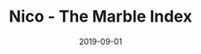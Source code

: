 ---
layout: post
title: "Nico - The Marble Index"
date: "2019-09-01"
external_url: https://tintaenlascintas.co/post/nico
category: "Tinta en las Cintas"
---